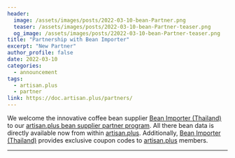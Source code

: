 ```yaml
---
header:
  image: /assets/images/posts/2022-03-10-bean-Partner.png
  teaser: /assets/images/posts/2022-03-10-bean-Partner-teaser.png
  og_image: /assets/images/posts/22022-03-10-bean-Partner-teaser.png
title: "Partnership with Bean Importer"
excerpt: "New Partner"
author_profile: false
date: 2022-03-10
categories:
  - announcement
tags: 
  - artisan.plus
  - partner
link: https://doc.artisan.plus/partners/
---
```


We welcome the innovative coffee bean supplier [Bean Importer (Thailand)](https://bean.co.th/) to our [artisan.plus bean supplier partner program](https://doc.artisan.plus/partners/). All there bean data is directly available now from within [artisan.plus](https://artisan.plus). Additionally, [Bean Importer (Thailand)](https://bean.co.th/) provides exclusive coupon codes to [artisan.plus](https://artisan.plus) members.

---
